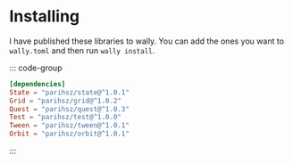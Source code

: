 # Installing

I have published these libraries to wally. You can add the ones you want to `wally.toml` and then run `wally install`.

::: code-group

```toml [wally.toml]
[dependencies]
State = "parihsz/state@^1.0.1"
Grid = "parihsz/grid@^1.0.2"
Quest = "parihsz/quest@^1.0.3"
Test = "parihsz/test@^1.0.0"
Tween = "parihsz/tween@^1.0.1"
Orbit = "parihsz/orbit@^1.0.1"
```

:::